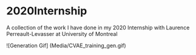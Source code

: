 # 2020Internship
A collection of the work I have done in my 2020 Internship with Laurence Perreault-Levasser at University of Montreal

![Generation Gif] (Media/CVAE_training_gen.gif)


